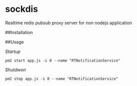 # sockdis
Realtime redis pubsub proxy server for non nodejs application

##Installation


##Usage

*Startup*

    pm2 start app.js -i 0 --name "RTNotificationService"
    
*Shutdwon*

    pm2 stop app.js -i 0 --name "RTNotificationService"
